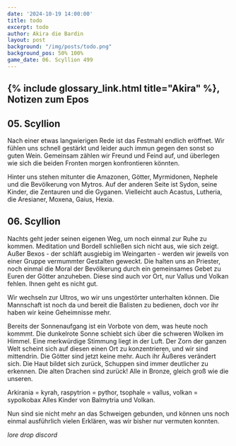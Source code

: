 ```yaml
---
date: '2024-10-19 14:00:00'
title: todo
excerpt: todo
author: Akira die Bardin
layout: post
background: "/img/posts/todo.png"
background_pos: 50% 100%
game_date: 06. Scyllion 499
---
```


## {% include glossary_link.html title="Akira" %}, Notizen zum Epos

## 05. Scyllion
Nach einer etwas langwierigen Rede ist das Festmahl endlich eröffnet. Wir fühlen uns schnell gestärkt und leider auch immun gegen den sonst so guten Wein. Gemeinsam zählen wir Freund und Feind auf, und überlegen wie sich die beiden Fronten morgen konfrontieren könnten.

Hinter uns stehen mitunter die Amazonen, Götter, Myrmidonen, Nephele und die Bevölkerung von Mytros. Auf der anderen Seite ist Sydon, seine Kinder, die Zentauren und die Gyganen. Vielleicht auch Acastus, Lutheria, die Aresianer, Moxena, Gaius, Hexia.


## 06. Scyllion

Nachts geht jeder seinen eigenen Weg, um noch einmal zur Ruhe zu kommen. Meditation und Bordell schließen sich nicht aus, wie sich zeigt. Außer Bexos - der schläft ausgiebig im Weingarten - werden wir jeweils von einer Gruppe vermummter Gestalten geweckt. Die halten uns an Priester, noch einmal die Moral der Bevölkerung durch ein gemeinsames Gebet zu Euren der Götter anzuheben. Diese sind auch vor Ort, nur Vallus und Volkan fehlen. Ihnen geht es nicht gut.

Wir wechseln zur Ultros, wo wir uns ungestörter unterhalten können. Die Mannschaft ist noch da und bereit die Balisten zu bedienen, doch vor ihr haben wir keine Geheimnisse mehr.

Bereits der Sonnenaufgang ist ein Vorbote von dem, was heute noch kommmt. Die dunkelrote Sonne schiebt sich über die schweren Wolken im Himmel. Eine merkwürdige Stimmung liegt in der Luft. Der Zorn der ganzen Welt scheint sich auf diesen einen Ort zu konzentrieren, und wir sind mittendrin. Die Götter sind jetzt keine mehr. Auch ihr Äußeres verändert sich. Die Haut bildet sich zurück, Schuppen sind immer deutlicher zu erkennen. Die alten Drachen sind zurück! Alle in Bronze, gleich groß wie die unseren.

Arkirania = kyrah, raspytrion = pythor, tsophale = vallus, volkan = sypolkobax
Alles Kinder von Balmytria und Volkan.

Nun sind sie nicht mehr an das Schweigen gebunden, und können uns noch einmal ausführlich vielen Erklären, was wir bisher nur vermuten konnten.

_lore drop discord_






<!--
## Combat manual
Blessed

* Action:
  * AOE: Hauntin Phalanx
  * 2 ttacks
    * IF HIT:  spectral warrior (every time)
    * IF HIT: Stun attempt
  * Spell: Spirit guardian
  * Heal 1d8 +4
  * Use item: Power word stun
  * (Divine blessing; ever 7 days)
* Bonus:
  * Dodge + Hit die regain
  * Two unarmed strikes
* Reaction:
  * Shell of the dragon turtle
* Take damage
  * Evasion: Dex save -> half damage
* Anti
  * 3x attack
  * OR: 1x breath acid line
  * OR: 1x breath slowing cone
* Enemy nearby Start of turn
  * Spirit guardian: check
<!--
Die Amazonen sind mit der Halbinsel Aresia in Verbindung, Narsus für viele aresianer ein spielzeug der königin.

Character highlights:
## Tiameia
## Kapiosallos
## Bexos
## Timos
-->
